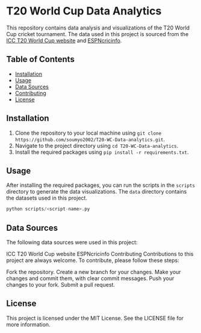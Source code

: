 # T20 World Cup Data Analytics

This repository contains data analysis and visualizations of the T20 World Cup cricket tournament. The data used in this project is sourced from the [ICC T20 World Cup website](https://www.t20worldcup.com/) and [ESPNcricinfo](https://www.espncricinfo.com/).

## Table of Contents

- [Installation](#installation)
- [Usage](#usage)
- [Data Sources](#data-sources)
- [Contributing](#contributing)
- [License](#license)

## Installation

1. Clone the repository to your local machine using `git clone https://github.com/soumyo2002/T20-WC-Data-analytics.git`.
2. Navigate to the project directory using `cd T20-WC-Data-analytics`.
3. Install the required packages using `pip install -r requirements.txt`.

## Usage

After installing the required packages, you can run the scripts in the `scripts` directory to generate the data visualizations. The `data` directory contains the datasets used in this project. 

```python
python scripts/<script-name>.py
```


## Data Sources
The following data sources were used in this project:

ICC T20 World Cup website
ESPNcricinfo
Contributing
Contributions to this project are always welcome. To contribute, please follow these steps:

Fork the repository.
Create a new branch for your changes.
Make your changes and commit them, with clear commit messages.
Push your changes to your fork.
Submit a pull request.

## License
This project is licensed under the MIT License. See the LICENSE file for more information.
